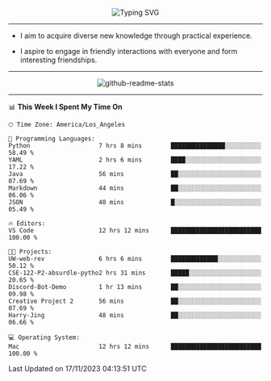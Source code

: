 <p align="center">
  <img src="https://readme-typing-svg.demolab.com?font=Fira+Code&weight=500&size=32&duration=2500&pause=1600&center=true&vCenter=true&random=false&width=1024&height=64&lines=Hi+there+%F0%9F%91%8B;I'm+delighted+you+could+make+it+here+%F0%9F%8E%89;I'm+Harry%2C+a+college+student+still+finding+my+way" alt="Typing SVG" />
</p>


---


- I aim to acquire diverse new knowledge through practical experience.

- I aspire to engage in friendly interactions with everyone and form interesting friendships.


---


<p align="center">
  <img src="https://github-readme-stats.vercel.app/api?username=Harry-Jing&show_icons=true" alt="github-readme-stats"/>
</p>


---

<!--START_SECTION:waka-->
📊 **This Week I Spent My Time On** 

```text
🕑︎ Time Zone: America/Los_Angeles

💬 Programming Languages: 
Python                   7 hrs 8 mins        ███████████████░░░░░░░░░░   58.49 % 
YAML                     2 hrs 6 mins        ████░░░░░░░░░░░░░░░░░░░░░   17.22 % 
Java                     56 mins             ██░░░░░░░░░░░░░░░░░░░░░░░   07.69 % 
Markdown                 44 mins             ██░░░░░░░░░░░░░░░░░░░░░░░   06.06 % 
JSON                     40 mins             █░░░░░░░░░░░░░░░░░░░░░░░░   05.49 % 

🔥 Editors: 
VS Code                  12 hrs 12 mins      █████████████████████████   100.00 % 

🐱‍💻 Projects: 
UW-web-rev               6 hrs 6 mins        █████████████░░░░░░░░░░░░   50.12 % 
CSE-122-P2-absurdle-pytho2 hrs 31 mins       █████░░░░░░░░░░░░░░░░░░░░   20.65 % 
Discord-Bot-Demo         1 hr 13 mins        ██░░░░░░░░░░░░░░░░░░░░░░░   09.98 % 
Creative Project 2       56 mins             ██░░░░░░░░░░░░░░░░░░░░░░░   07.69 % 
Harry-Jing               48 mins             ██░░░░░░░░░░░░░░░░░░░░░░░   06.66 % 

💻 Operating System: 
Mac                      12 hrs 12 mins      █████████████████████████   100.00 % 
```


 Last Updated on 17/11/2023 04:13:51 UTC
<!--END_SECTION:waka-->
